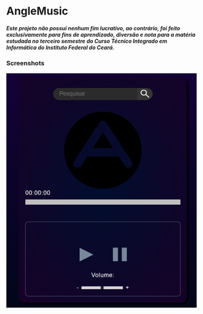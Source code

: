 # AngleMusic

<h5>Este projeto não possui nenhum fim lucrativo, ao contrário, foi feito exclusivamente para fins de aprendizado, diversão e nota para a matéria estudada no terceiro semestre do Curso Técnico Integrado em Informática do Instituto Federal do Ceará.</h5>

<h3>Screenshots</h3>
<img src="anglemusicinicial.png">
